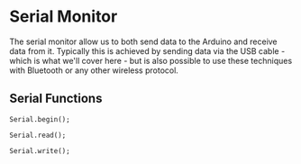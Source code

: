 # Serial Monitor

The serial monitor allow us to both send data to the Arduino and receive data from it. Typically this is achieved by sending data via the USB cable - which is what we'll cover here - but is also possible to use these techniques with Bluetooth or any other wireless protocol.

## Serial Functions

```
Serial.begin();
```

```
Serial.read();
```

```
Serial.write();
```

